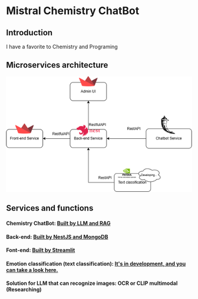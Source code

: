 <h1>Mistral Chemistry ChatBot</h1>
<h2>Introduction</h2>
I have a favorite to Chemistry and Programing

<h2>Microservices architecture</h2>
<img src="./assets/MicroService.drawio.png" alt="Nest Logo" />

<h2>Services and functions</h2>
    <h4>Chemistry ChatBot: <a href="https://github.com/Luke-lab2002/MistralChemistryChatBot">Built by LLM and RAG </a> </h4>
    <h4>Back-end: <a href="https://github.com/Luke-lab2002/ChatChemistryBackend.git">Built by NestJS and MongoDB</a></h4>
    <h4>Font-end: <a href="https://github.com/Luke-lab2002/StreamlitChemistryChatBot.git">Built by Streamlit</a></h4>
    <h4>Emotion classification (text classification): <a href="https://colab.research.google.com/drive/1qw5MsBCTE5wSb2OPxlspdPlXVHXCOTfA?usp=sharing">It's in development, and you can take a look here.</a></h4>
    <h4>Solution for LLM that can recognize images: OCR or CLIP multimodal (Researching)</h4>
